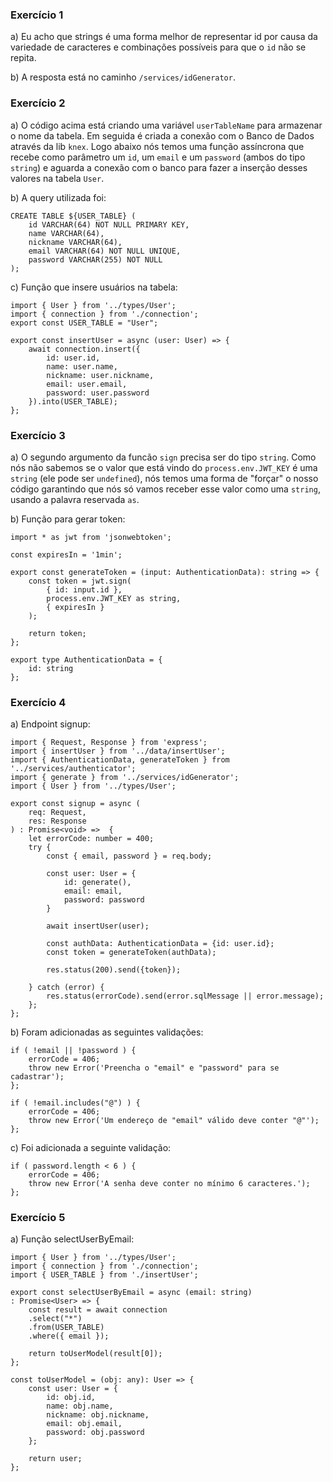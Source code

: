 ### Exercício 1
a) Eu acho que strings é uma forma melhor de representar id por causa da variedade de caracteres e combinações possíveis para que o `id` não se repita.

b) A resposta está no caminho `/services/idGenerator`.

### Exercício 2
a) O código acima está criando uma variável `userTableName` para armazenar o nome da tabela.
Em seguida é criada a conexão com o Banco de Dados através da lib `knex`.
Logo abaixo nós temos uma função assíncrona que recebe como parâmetro um `id`, um `email` e um `password` (ambos do tipo `string`) e aguarda a conexão com o banco para fazer a inserção desses valores na tabela `User`.

b) A query utilizada foi:
```
CREATE TABLE ${USER_TABLE} (
    id VARCHAR(64) NOT NULL PRIMARY KEY,
    name VARCHAR(64),
    nickname VARCHAR(64),
    email VARCHAR(64) NOT NULL UNIQUE,
    password VARCHAR(255) NOT NULL
);
```

c) Função que insere usuários na tabela:
```
import { User } from '../types/User';
import { connection } from './connection';
export const USER_TABLE = "User";

export const insertUser = async (user: User) => {
    await connection.insert({
        id: user.id,
        name: user.name,
        nickname: user.nickname,
        email: user.email,
        password: user.password
    }).into(USER_TABLE);
};
```

### Exercício 3
a) O segundo argumento da funcão `sign` precisa ser do tipo `string`. Como nós não sabemos se o valor que está vindo do `process.env.JWT_KEY` é uma `string` (ele pode ser `undefined`), nós temos uma forma de "forçar" o nosso código garantindo que nós só vamos receber esse valor como uma `string`, usando a palavra reservada `as`.

b) Função para gerar token:
```
import * as jwt from 'jsonwebtoken';

const expiresIn = '1min';

export const generateToken = (input: AuthenticationData): string => {
    const token = jwt.sign(
        { id: input.id },
        process.env.JWT_KEY as string,
        { expiresIn }
    );

    return token;
};

export type AuthenticationData = {
    id: string
};
```

### Exercício 4
a) Endpoint signup:
```
import { Request, Response } from 'express';
import { insertUser } from '../data/insertUser';
import { AuthenticationData, generateToken } from '../services/authenticator';
import { generate } from '../services/idGenerator';
import { User } from '../types/User';

export const signup = async (
    req: Request,
    res: Response
) : Promise<void> =>  {
    let errorCode: number = 400;
    try {
        const { email, password } = req.body;

        const user: User = {
            id: generate(),
            email: email,
            password: password
        }

        await insertUser(user);

        const authData: AuthenticationData = {id: user.id};
        const token = generateToken(authData);

        res.status(200).send({token});

    } catch (error) {
        res.status(errorCode).send(error.sqlMessage || error.message);
    };
};
```

b) Foram adicionadas as seguintes validações:
```
if ( !email || !password ) {
    errorCode = 406;
    throw new Error('Preencha o "email" e "password" para se cadastrar');
};

if ( !email.includes("@") ) {
    errorCode = 406;
    throw new Error('Um endereço de "email" válido deve conter "@"');
};
```

c) Foi adicionada a seguinte validação:
```
if ( password.length < 6 ) {
    errorCode = 406;
    throw new Error('A senha deve conter no mínimo 6 caracteres.');
};
```

### Exercício 5
a) Função selectUserByEmail:
```
import { User } from '../types/User';
import { connection } from './connection';
import { USER_TABLE } from './insertUser';

export const selectUserByEmail = async (email: string) 
: Promise<User> => {
    const result = await connection
    .select("*")
    .from(USER_TABLE)
    .where({ email });

    return toUserModel(result[0]);
};

const toUserModel = (obj: any): User => {
    const user: User = {
        id: obj.id,
        name: obj.name,
        nickname: obj.nickname,
        email: obj.email,
        password: obj.password
    };

    return user;
};
```